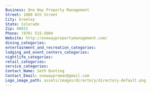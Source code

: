 ```yaml
---
Business: One Way Property Management
Street: 1008 8th Street
City: Greeley
State: Colorado
Zip: 80631
Phone: (970) 515-5004
Website: http://onewaypropertymanagement.com/
dining_categories: 
entertainment_and_recreation_categories: 
lodging_and_event_centers_categories: 
nightlife_categories: 
retail_categories: 
service_categories: 
Contact_Name: Seth Bunting
Contact_Email: onewayproman@gmail.com
Logo_image_path: assets/images/directory/directory-default.png
---
```

